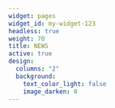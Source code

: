 ```yaml
---
widget: pages
widget_id: my-widget-123
headless: true
weight: 70
title: NEWS
active: true
design:
  columns: "2"
  background:
    text_color_light: false
    image_darken: 0
---
```


